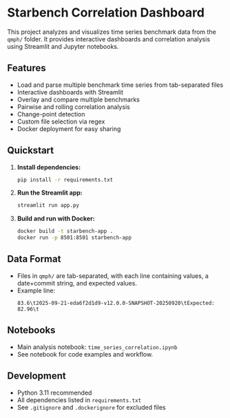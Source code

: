# Starbench Correlation Dashboard

This project analyzes and visualizes time series benchmark data from the `qmph/` folder. It provides interactive dashboards and correlation analysis using Streamlit and Jupyter notebooks.

## Features
- Load and parse multiple benchmark time series from tab-separated files
- Interactive dashboards with Streamlit
- Overlay and compare multiple benchmarks
- Pairwise and rolling correlation analysis
- Change-point detection
- Custom file selection via regex
- Docker deployment for easy sharing

## Quickstart
1. **Install dependencies:**
   ```sh
   pip install -r requirements.txt
   ```
2. **Run the Streamlit app:**
   ```sh
   streamlit run app.py
   ```
3. **Build and run with Docker:**
   ```sh
   docker build -t starbench-app .
   docker run -p 8501:8501 starbench-app
   ```

## Data Format
- Files in `qmph/` are tab-separated, with each line containing values, a date+commit string, and expected values.
- Example line:
  ```
  83.6\t2025-09-21-eda6f2d1d9-v12.0.0-SNAPSHOT-20250920\tExpected: 82.96\t
  ```

## Notebooks
- Main analysis notebook: `time_series_correlation.ipynb`
- See notebook for code examples and workflow.

## Development
- Python 3.11 recommended
- All dependencies listed in `requirements.txt`
- See `.gitignore` and `.dockerignore` for excluded files

